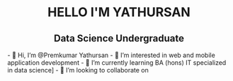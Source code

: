 <div align="center">
  <h1>HELLO I'M YATHURSAN</h1>
</div>
<div align="center">
  <h2>Data Science Undergraduate </h2>
</div>
- 👋 Hi, I’m @Premkumar Yathursan
- 👀 I’m interested in web and mobile application development
- 🌱 I’m currently learning BA (hons) IT specialized in data science]
- 💞️ I’m looking to collaborate on 


<!---
PremYathursan/PremYathursan is a ✨ special ✨ repository because its `README.md` (this file) appears on your GitHub profile.
You can click the Preview link to take a look at your changes.
--->

